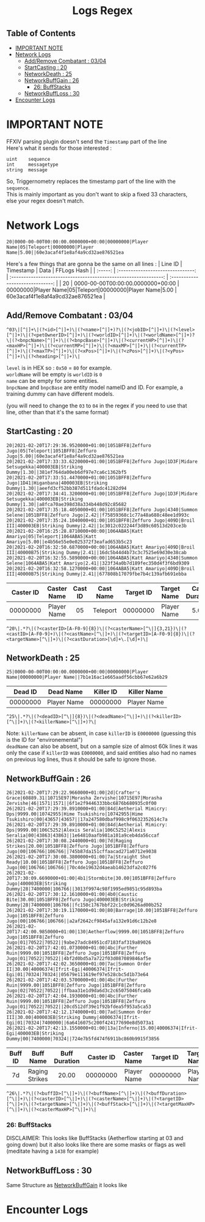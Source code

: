<h1 style="text-align:center">Logs Regex</h1>

<h2>Table of Contents</h2>

- [IMPORTANT NOTE](#important-note)
- [Network Logs](#network-logs)
  - [Add/Remove Combatant : 03/04](#addremove-combatant--0304)
  - [StartCasting : 20](#startcasting--20)
  - [NetworkDeath : 25](#networkdeath--25)
  - [NetworkBuffGain : 26](#networkbuffgain--26)
    - [26: BuffStacks](#26-buffstacks)
  - [NetworkBuffLoss : 30](#networkbuffloss--30)
- [Encounter Logs](#encounter-logs)


# IMPORTANT NOTE
FFXIV parsing plugin doesn't send the `Timestamp` part of the line  
Here's what it sends for those interested :
```
uint    sequence
int     messagetype
string  message
```
So, Triggernometry replaces the timestamp part of the line with the `sequence`.  
This is mainly important as you don't want to skip a fixed 33 characters, else your regex doesn't match.  

# Network Logs

```
20|0000-00-00T00:00:00.0000000+00:00|00000000|Player Name|05|Teleport|00000000|Player Name|5.00||60e3acaf4f1e8af4a9cd32ae876521ea
```

Here's a few things that are gonna be the same on all lines : 
| Line ID |             Timestamp             |                               Data                               |           FFLogs Hash            |
| :-----: | :-------------------------------: | :--------------------------------------------------------------: | :------------------------------: |
|   20    | 0000-00-00T00:00:00.0000000+00:00 | 00000000\|Player Name\|05\|Teleport\|00000000\|Player Name\|5.00 | 60e3acaf4f1e8af4a9cd32ae876521ea |


## Add/Remove Combatant : 03/04

```
^03\|[^|]+\|(?<id>[^|]+)\|(?<name>[^|]+)?\|(?<jobID>[^|]+)\|(?<level>[^|]+)\|(?<petOwnerID>[^|]+)\|(?<worldID>[^|]+)\|(?<worldName>[^|]+)?\|(?<bnpcName>[^|]+)\|(?<bnpcBase>[^|]+)\|(?<currentHP>[^|]+)\|(?<maxHP>[^|]+)\|(?<currentMP>[^|]+)\|(?<maxMP>[^|]+)\|(?<currentTP>[^|]+)\|(?<maxTP>[^|]+)\|(?<xPos>[^|]+)\|(?<zPos>[^|]+)\|(?<yPos>[^|]+)\|(?<heading>[^|]+)\|
```
`level` is in HEX so : `0x50` = `80` for example.  
`worldName` will be empty is `worldID` is `0`  
`name` can be empty for some entities.  
`bnpcName` and `bnpcBase` are entity model nameID and ID. For example, a training dummy can have different models.  

(you will need to change the `03` to `04` in the regex if you need to use that line, other than that it's the same format)

## StartCasting : 20

```
20|2021-02-20T17:29:36.9520000+01:00|1051BFF8|Zeffuro Jugo|05|Teleport|1051BFF8|Zeffuro Jugo|5.00||60e3acaf4f1e8af4a9cd32ae876521ea
20|2021-02-20T17:33:33.6220000+01:00|1051BFF8|Zeffuro Jugo|1D3F|Midare Setsugekka|400003EB|Striking Dummy|1.30||381ef764da00eb6df97e7ca6c1362bf5
20|2021-02-20T17:33:51.4470000+01:00|1051BFF8|Zeffuro Jugo|1D41|Higanbana|400003EB|Striking Dummy|1.30||aeefd3cf52bb387d511fdadc41282d94
20|2021-02-20T17:34:41.3200000+01:00|1051BFF8|Zeffuro Jugo|1D3F|Midare Setsugekka|400003EB|Striking Dummy|1.30||a8fca70ae398d38a334b448d92c85682
20|2021-02-20T17:35:18.4050000+01:00|1051BFF8|Zeffuro Jugo|4340|Summon Selene|1051BFF8|Zeffuro Jugo|2.42||f75859368c1c77a48a688c48ee1d993c
20|2021-02-20T17:35:24.1040000+01:00|1051BFF8|Zeffuro Jugo|409D|Broil III|400003EB|Striking Dummy|2.42||1c3012c022244f3d89c60513d203ce3b
20|2021-02-20T16:25:28.8710000+00:00|1064ABA5|Katt Amariyo|05|Teleport|1064ABA5|Katt Amariyo|5.00||e4b56e55e0e025372f3eafad653b5c23
20|2021-02-20T16:32:50.6870000+00:00|1064ABA5|Katt Amariyo|409D|Broil III|40000B75|Striking Dummy|2.41||16dc5b44d4b73c3c7525e69d30e38cab
20|2021-02-20T16:32:55.5890000+00:00|1064ABA5|Katt Amariyo|4340|Summon Selene|1064ABA5|Katt Amariyo|2.41||323f34a0b7d189fec350d4f3f6bd9309
20|2021-02-20T16:32:58.1270000+00:00|1064ABA5|Katt Amariyo|409D|Broil III|40000B75|Striking Dummy|2.41||677808b17079fbe7b4c139afb691ebba
```
| Caster ID | Caster Name | Cast ID | Cast Name | Target ID | Target Name | Cast Duration |
| :-------: | :---------: | :-----: | :-------: | :-------: | :---------: | :-----------: |
| 00000000  | Player Name |   05    | Teleport  | 00000000  | Player Name |     5.00      |
```
^20\|.*?\|(?<casterID>[A-F0-9]{8})\|(?<casterName>[^\|]{3,21})\|(?<castID>[A-F0-9]+)\|(?<castName>[^\|]+)\|(?<targetID>[A-F0-9]{8})\|(?<targetName>[^\|]+)\|(?<castDuration>[\d]+\.[\d]+)\|
```

## NetworkDeath : 25

```
25|0000-00-00T00:00:00.0000000+00:00|00000000|Player Name|00000000|Player Name||7b1e16ac1e665aadf56cbb67e62a6b29
```

| Dead ID  |  Dead Name  | Killer ID | Killer Name |
| :------: | :---------: | :-------: | :---------: |
| 00000000 | Player Name | 00000000  | Player Name |

```
^25\|.*?\|(?<deadID>[^\|]{8})\|(?<deadName>[^\|]+)\|(?<killerID>[^\|]+)\|(?<killerName>[^\|]+)?\|
```

Note: `killerName` can be absent, in case `killerID` is `E0000000` (guessing this is the ID for "environemental")  
`deadName` can also be absent, but on a sample size of almost 60k lines it was only the case if `killerID` was `E0000000`, and said entities also had no names on previous log lines, thus it should be safe to ignore those.  

## NetworkBuffGain : 26

```
26|2021-02-20T17:29:22.9660000+01:00|2d|Crafter's Grace|60889.31|10715E97|Morasha Zervishe|10715E97|Morasha Zervishe|46|1571|1571||6f1e2f9446333bbc6876b680935c0f00
26|2021-02-20T17:29:39.8910000+01:00|84d|Aetherial Mimicry: Dps|9999.00|10742955|Hime Tsukishiro|10742955|Hime Tsukishiro|00|43657|43657||17a247580dbaf998c9f0632352614c7a
26|2021-02-20T17:29:39.8910000+01:00|84d|Aetherial Mimicry: Dps|9999.00|106C5252|Alexis Seralia|106C5252|Alexis Seralia|00|43863|43863||1e64810aafb981a101a9ceb4da56ccaf
26|2021-02-20T17:30:08.2440000+01:00|7d|Raging Strikes|20.00|1051BFF8|Zeffuro Jugo|1051BFF8|Zeffuro Jugo|00|106766|106766||745b87da151cffaacad271a0712e9038
26|2021-02-20T17:30:08.3800000+01:00|7a|Straight Shot Ready|10.00|1051BFF8|Zeffuro Jugo|1051BFF8|Zeffuro Jugo|00|106766|106766||70c4de19632d4aeab14623dfa2c027f6
26|2021-02-20T17:30:09.6690000+01:00|4b1|Stormbite|30.00|1051BFF8|Zeffuro Jugo|400003EB|Striking Dummy|28|7400000|106766||3013f9974c98f1995ed9851c95d893ba
26|2021-02-20T17:30:12.1610000+01:00|4b0|Caustic Bite|30.00|1051BFF8|Zeffuro Jugo|400003EB|Striking Dummy|28|7400000|106766||fc150c1767bbf22c1c0d9626ad00b252
26|2021-02-20T17:30:19.1170000+01:00|80|Barrage|10.00|1051BFF8|Zeffuro Jugo|1051BFF8|Zeffuro Jugo|00|106766|106766||a2af2642cf9845afa132e91d6c12b2e8
26|2021-02-20T17:42:00.9850000+01:00|130|Aetherflow|9999.00|1051BFF8|Zeffuro Jugo|1051BFF8|Zeffuro Jugo|01|70522|70522||9abe27adc84951cd7183faf319a89026
26|2021-02-20T17:42:01.0730000+01:00|4bc|Further Ruin|9999.00|1051BFF8|Zeffuro Jugo|1051BFF8|Zeffuro Jugo|01|70522|70522||4bf2d0bd5a7a722f03d087089846af5e
26|2021-02-20T17:42:02.3650000+01:00|7ac|Summon Order II|30.00|40006374|Ifrit-Egi|40006374|Ifrit-Egi|01|70324|70324||05679e111619ef97e528cbc5d1b73e64
26|2021-02-20T17:42:03.5700000+01:00|4bc|Further Ruin|9999.00|1051BFF8|Zeffuro Jugo|1051BFF8|Zeffuro Jugo|02|70522|70522||ffbaa31e1d9da6d3c2c65075046fca6b
26|2021-02-20T17:42:04.1930000+01:00|4bc|Further Ruin|9999.00|1051BFF8|Zeffuro Jugo|1051BFF8|Zeffuro Jugo|01|70522|70522||20cd512df39e1f92bfdea5f953a5ca53
26|2021-02-20T17:42:12.1740000+01:00|7ad|Summon Order III|30.00|400003EB|Striking Dummy|40006374|Ifrit-Egi|01|70324|7400000||6a6416075c200f424177690e8d5073a1
26|2021-02-20T17:42:13.1550000+01:00|13a|Inferno|15.00|40006374|Ifrit-Egi|400003EB|Striking Dummy|00|7400000|70324||724e7b5fd474f6911bc860b9915f3856
```
| Buff ID |   Buff Name    | Buff Duration | Caster ID | Caster Name | Target ID | Target Name | [BuffStack](#26-buffstacks) | Target Max HP | Caster Max HP |
| :-----: | :------------: | :-----------: | :-------: | :---------: | :-------: | :---------: | :-------------------------: | :-----------: | :-----------: |
|   7d    | Raging Strikes |     20.00     | 00000000  | Player Name | 00000000  | Player Name |             00              |    106766     |    106766     |
```
^26\|.*?\|(?<buffID>[^\|]+)\|(?<buffName>[^\|]+)\|(?<buffDuration>[^\|]+)\|(?<casterID>[^\|]+)\|(?<casterName>[^\|]+)\|(?<targetID>[^\|]+)\|(?<targetName>[^\|]+)\|(?<buffStack>[^\|]+)\|(?<targetMaxHP>[^\|]+)\|(?<casterMaxHP>[^\|]+)\|
```
### 26: BuffStacks

DISCLAIMER: This looks like BuffStacks (Aetherflow starting at 03 and going down) but it also looks like there are some masks or flags as well (meditate having a `1438` for example)

## NetworkBuffLoss : 30

Same Structure as [NetworkBuffGain](#networkbuffgain--26) it looks like

# Encounter Logs